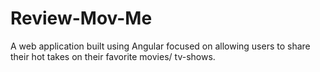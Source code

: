 # Review-Mov-Me
A web application built using Angular focused on allowing users to share their hot takes on their favorite movies/ tv-shows.
